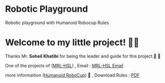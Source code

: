 # Robotic Playground
Robotic playground with Humanoid Robocup Rules

# Welcome to my little project! 👋🏻

Thanks Mr. **Soheil Khatibi** for being the leader and guide for this project.🙏 🏻

One of the projects of ([MRL-HSL](https://www.bing.com/ck/a?!&&p=b14cb7c50279c4740f8b0c55a298b4824311331e3082172cb69786d536ceb430JmltdHM9MTY1NDkwNTYwMCZpZ3VpZD0yOTg5MWM5ZC1jMzUzLTY3NzUtMGM5Yy0wZDI4YzI4MTY2NDQmaW5zaWQ9NTE2MA&ptn=3&fclid=29891c9d-c353-6775-0c9c-0d28c2816644&u=a1aHR0cHM6Ly9zaXRlcy5nb29nbGUuY29tL3ZpZXcvbXJsLWhzbA&ntb=1))
, Email : [MRL-HSL Email](mrl.humanoidrobots@gmail.com)

more informaition ([Humanoid RoboCup](https://humanoid.robocup.org/)) 🤖
, Download Rules : [PDF](https://humanoid.robocup.org/wp-content/uploads/RCHL-2019-Roadmap-Draft1.pdf)
